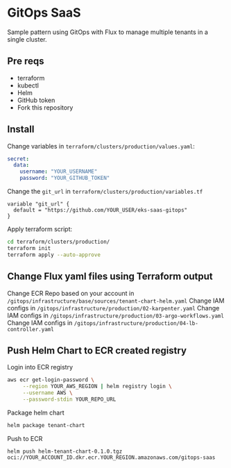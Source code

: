 # GitOps SaaS

Sample pattern using GitOps with Flux to manage multiple tenants in a single cluster.

## Pre reqs
- terraform
- kubectl
- Helm
- GitHub token
- Fork this repository

## Install

Change variables in `terraform/clusters/production/values.yaml`:

```yaml
secret:
  data:
    username: "YOUR_USERNAME"
    password: "YOUR_GITHUB_TOKEN"
```

Change the `git_url` in `terraform/clusters/production/variables.tf`

```hcl
variable "git_url" {
  default = "https://github.com/YOUR_USER/eks-saas-gitops"
}
```

Apply terraform script:

```bash
cd terraform/clusters/production/
terraform init
terraform apply --auto-approve
```

## Change Flux yaml files using Terraform output

Change ECR Repo based on your account in `/gitops/infrastructure/base/sources/tenant-chart-helm.yaml`
Change IAM configs in `/gitops/infrastructure/production/02-karpenter.yaml`
Change IAM configs in `/gitops/infrastructure/production/03-argo-workflows.yaml`
Change IAM configs in `/gitops/infrastructure/production/04-lb-controller.yaml`


## Push Helm Chart to ECR created registry

Login into ECR registry

```bash
aws ecr get-login-password \
     --region YOUR_AWS_REGION | helm registry login \
     --username AWS \
     --password-stdin YOUR_REPO_URL
```

Package helm chart

```bash
helm package tenant-chart
```

Push to ECR

```
helm push helm-tenant-chart-0.1.0.tgz oci://YOUR_ACCOUNT_ID.dkr.ecr.YOUR_REGION.amazonaws.com/gitops-saas
```